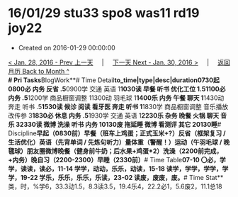 # 16/01/29 stu33 spo8 was11 rd19 joy22

* Created on 2016-01-29 00:00:00

[&lt; Jan. 28, 2016 - Prev 上一天](d28.md)     \|     [下一天 Next - Jan. 30, 2016 &gt;](d30.md)     \|     [返回月历 Back to Month ^](index.md)   
**\# Pri Tasks**BlogWork**\# Time Detail**to\_time\|type\|desc\|duration0730起0800必 内务 反省 .5**0900学 交通 英语 1**1030读 早餐 听书 优化工位 1.51100必 内务 .5**1200学 商品橱窗调整 11300动 羽毛球 1**1400乐 内务 午餐 聊天 1**1430动 奔走 听书 .5**1530读 候诊 阅读 看牙医 奔走 听书 1**1830学 商品橱窗调整 音乐播放改传参 3**1830必 休息 内务 .5**1930学 交通 英语 1**2230乐 杂务 晚餐 火锅 聊天 音乐 32330读 微博 洗澡 听书 内务 10130废 拖延睡 微博 看测评 其它 20130睡**\# Discipline**早起（0830前）早餐（班车上鸡蛋；正式玉米+?）反省（框架复习 / 生活优化）英语（先背单词 / 先炼句听力）量体重（警醒！）运动（午羽毛球 / 晚毽球）朋友圈微博晚餐（健身前牛奶；后水果+鸡蛋\*2）洗澡（2200前完成，+内务）晚自习（2200-2300）早睡（2330前）**\# Time Table**07-10 〇必，学学，读读，读必，11-14 学学，动动，乐乐，动读，15-18 读学，学学，学学，学学，19-22 学乐，乐乐，乐乐，乐读，23-02 读废，废废，废。**\# Time Stat**类，时，%学6，33.3动1.5，8.3读3.5，19.4乐4，22.2必1，5.6废2，11.1总18

